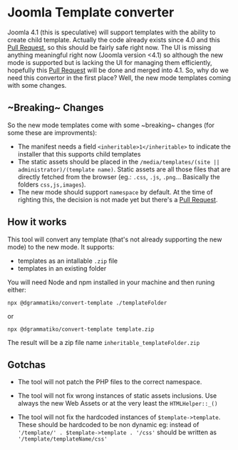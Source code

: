 # Joomla Template converter

Joomla 4.1 (this is speculative) will support templates with the ability to create child template. Actually the code already exists since 4.0 and this [Pull Request](https://github.com/joomla/joomla-cms/pull/30192), so this should be fairly safe right now. The UI is missing anything meaningful right now (Joomla version <4.1) so although the new mode is supported but is lacking the UI for managing them efficiently, hopefully this [Pull Request](https://github.com/joomla/joomla-cms/pull/32896) will be done and merged into 4.1. So, why do we need this convertor in the first place? Well, the new mode templates coming with some changes.

## ~Breaking~ Changes
So the new mode templates come with some ~breaking~ changes (for some these are improvments):
- The manifest needs a field `<inheritable>1</inheritable>` to indicate the installer that this supports child templates
- The static assets should be placed in the `/media/templates/(site || administrator)/(template name)`. Static assets are all those files that are directly fetched from the browser (eg.: `.css`, `.js`, `.png`... Basically the folders `css,js,images`).
- The new mode should support `namespace` by default. At the time of righting this, the decision is not made yet but there's a [Pull Request](https://github.com/joomla/joomla-cms/pull/30816).

## How it works
This tool will convert any template (that's not already supporting the new mode) to the new mode. It supports:
- templates as an intallable `.zip` file
- templates in an existing folder

You will need Node and npm installed in your machine and then runing either:

`npx @dgrammatiko/convert-template ./templateFolder`

or

`npx @dgrammatiko/convert-template template.zip`


The result will be a zip file name `inheritable_templateFolder.zip`

## Gotchas
- The tool will not patch the PHP files to the correct namespace.

- The tool will not fix wrong instances of static assets inclusions. Use always the new Web Assets or at the very least the `HTMLHelper::_()`

- The tool will not fix the hardcoded instances of `$template->template`. These should be hardcoded to be non dynamic eg: instead of `'/template/' . $template->template . '/css'` should be written as `'/template/templateName/css'`
